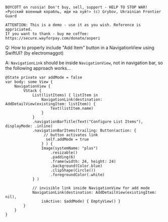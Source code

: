 ```
BOYCOTT on russia! Don't buy, sell, support - HELP TO STOP WAR!
«Русский военный корабль, иди на хуй!» (c) Grybov, Ukrainian Frontier Guard

ATTENTION: This is a demo - use it as you wish. Reference is appriciated.
If you want to thank - buy me coffee: https://secure.wayforpay.com/donate/asperi
```

Q: How to properly include "Add Item" button in a NavigationView using SwiftUI? (by electromaggot)

A: `NavigationLink` should be inside `NavigationView`, not in navigation bar, so the following approach works...

    @State private var addMode = false
    var body: some View {
        NavigationView {
            VStack {
                List(listItems) { listItem in
                    NavigationLink(destination: AddDetailView(existingItem: listItem)) {
                        Text(listItem.name)
                    }
                }
                .navigationBarTitle(Text("Configure List Items"), displayMode: .inline)
                .navigationBarItems(trailing: Button(action: { 
                     // button activates link
                      self.addMode = true 
                    } ) {
                    Image(systemName: "plus")
                        .resizable()
                        .padding(6)
                        .frame(width: 24, height: 24)
                        .background(Color.blue)
                        .clipShape(Circle())
                        .foregroundColor(.white)
                } )

                // invisible link inside NavigationView for add mode
                NavigationLink(destination: AddDetailView(existingItem: nil), 
                    isActive: $addMode) { EmptyView() }
            }
        }
    }


